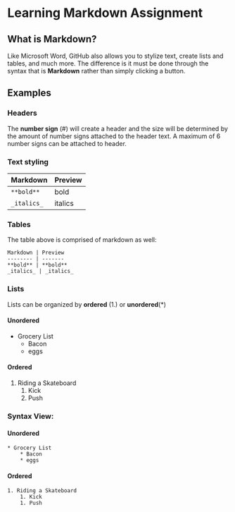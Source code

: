 # Learning Markdown Assignment

## What is Markdown?
Like Microsoft Word, GitHub also allows you to stylize text, create lists and tables, and much more. The difference is it must be done through the syntax that is **Markdown** rather than simply clicking a button.

## Examples
### Headers
The **number sign** (#) will create a header and the size will be determined by the amount of number signs attached to the header text. A maximum of 6 number signs can be attached to header.
### Text styling
Markdown |	Preview
-------- | -------
`**bold**` |	bold
`_italics_`	| italics
### Tables
The table above is comprised of markdown as well:

`Markdown | Preview`  
`-------- | -------`  
`**bold** | **bold**`  
`_italics_ | _italics_`  
### Lists
Lists can be organized by **ordered** (1.) or **unordered**(*)

#### Unordered
* Grocery List
  * Bacon
  * eggs

#### Ordered
1. Riding a Skateboard
    1. Kick
    1. Push

### Syntax View:
#### Unordered
`* Grocery List`  
`    * Bacon`  
`    * eggs`  

#### Ordered
`1. Riding a Skateboard`  
`    1. Kick`  
`    1. Push`  
    

